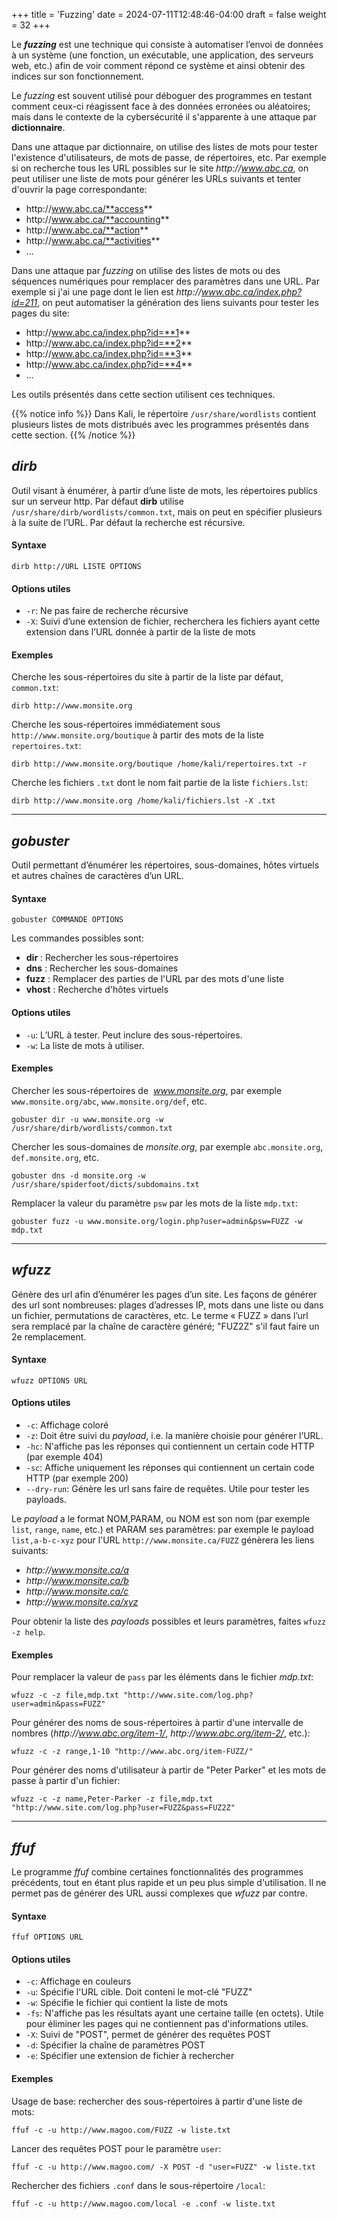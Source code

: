 +++
title = 'Fuzzing'
date = 2024-07-11T12:48:46-04:00
draft = false
weight = 32
+++

Le _**fuzzing**_ est une technique qui consiste à automatiser l’envoi de données à un système (une fonction, un exécutable, une application, des serveurs web, etc.) afin de voir comment répond ce système et ainsi obtenir des indices sur son fonctionnement.

Le _fuzzing_ est souvent utilisé pour déboguer des programmes en testant comment ceux-ci réagissent face à des données erronées ou aléatoires; mais dans le contexte de la cybersécurité il s'apparente à une attaque par **dictionnaire**. 

Dans une attaque par dictionnaire, on utilise des listes de mots pour tester l'existence d'utilisateurs, de mots de passe, de répertoires, etc. Par exemple si on recherche tous les URL possibles sur le site _http&#58;//www.abc.ca_, on peut utiliser une liste de mots pour générer les URLs suivants et tenter d'ouvrir la page correspondante:
+ http&#58;//www.abc.ca/**access**
+ http&#58;//www.abc.ca/**accounting**
+ http&#58;//www.abc.ca/**action**
+ http&#58;//www.abc.ca/**activities**
+ ...

Dans une attaque par _fuzzing_ on utilise des listes de mots ou des séquences numériques pour remplacer des paramètres dans une URL. Par exemple si j'ai une page dont le lien est _http&#58;//www.abc.ca/index.php?id=211_, on peut automatiser la génération des liens suivants pour tester les pages du site:
+ http&#58;//www.abc.ca/index.php?id=**1**
+ http&#58;//www.abc.ca/index.php?id=**2**
+ http&#58;//www.abc.ca/index.php?id=**3**
+ http&#58;//www.abc.ca/index.php?id=**4**
+ ...

Les outils présentés dans cette section utilisent ces techniques.

{{% notice info %}}
Dans Kali, le répertoire `/usr/share/wordlists` contient plusieurs listes de mots distribués avec les programmes présentés dans cette section. 
{{% /notice %}}

## _dirb_
Outil visant à énumérer, à partir d’une liste de mots, les répertoires publics sur un serveur http. Par défaut **dirb** utilise `/usr/share/dirb/wordlists/common.txt`, mais on peut en spécifier plusieurs à la suite de l’URL. Par défaut la recherche est récursive.

#### Syntaxe
`dirb http://URL LISTE OPTIONS`

#### Options utiles
+ `-r`: Ne pas faire de recherche récursive
+ `-X`: Suivi d’une extension de fichier, recherchera les fichiers ayant cette extension dans l’URL donnée à partir de la liste de mots

#### Exemples
Cherche les sous-répertoires du site à partir de la liste par défaut, `common.txt`:
```
dirb http://www.monsite.org
```
Cherche les sous-répertoires immédiatement sous `http://www.monsite.org/boutique` à partir des mots de la liste `repertoires.txt`:
```
dirb http://www.monsite.org/boutique /home/kali/repertoires.txt -r
```
Cherche les fichiers `.txt` dont le nom fait partie de la liste `fichiers.lst`:
```
dirb http://www.monsite.org /home/kali/fichiers.lst -X .txt
```
-------------------
## _gobuster_
Outil permettant d’énumérer les répertoires, sous-domaines, hôtes virtuels et autres chaînes de caractères d’un URL.

#### Syntaxe
`gobuster COMMANDE OPTIONS`

Les commandes possibles sont:
+ **dir** : Rechercher les sous-répertoires
+ **dns** : Rechercher les sous-domaines
+ **fuzz** : Remplacer des parties de l'URL par des mots d'une liste
+ **vhost** : Recherche d'hôtes virtuels

#### Options utiles
+ `-u`: L’URL à tester. Peut inclure des sous-répertoires.
+ `-w`: La liste de mots à utiliser.

#### Exemples
Chercher les sous-répertoires de _&nbsp;www.monsite.org_, par exemple `www.monsite.org/abc`, `www.monsite.org/def`, etc.
```
gobuster dir -u www.monsite.org -w /usr/share/dirb/wordlists/common.txt
```
Chercher les sous-domaines de _monsite.org_, par exemple `abc.monsite.org`, `def.monsite.org`, etc.
```
gobuster dns -d monsite.org -w /usr/share/spiderfoot/dicts/subdomains.txt
```
Remplacer la valeur du paramètre `psw` par les mots de la liste `mdp.txt`:
```
gobuster fuzz -u www.monsite.org/login.php?user=admin&psw=FUZZ -w mdp.txt
```

-------------------
## _wfuzz_
Génère des url afin d’énumérer les pages d’un site. Les façons de générer des url sont nombreuses: plages d’adresses IP, mots dans une liste ou dans un fichier, permutations de caractères, etc. Le terme « FUZZ » dans l’url sera remplacé par la chaîne de caractère généré; "FUZ2Z" s'il faut faire un 2e remplacement.

#### Syntaxe
`wfuzz OPTIONS URL`


#### Options utiles

+ `-c`: Affichage coloré
+ `-z`: Doit être suivi du _payload_, i.e. la manière choisie pour générer l’URL. 
+ `-hc`: N'affiche pas les réponses qui contiennent un certain code HTTP (par exemple 404)
+ `-sc`: Affiche uniquement les réponses qui contiennent un certain code HTTP (par exemple 200)
+ `--dry-run`: Génère les url sans faire de requêtes. Utile pour tester les payloads.

Le _payload_ a le format NOM,PARAM, ou NOM est son nom (par exemple `list`, `range`, `name`, etc.) et PARAM ses paramètres: par exemple le payload `list,a-b-c-xyz` pour l'URL `http://www.monsite.ca/FUZZ` génèrera les liens suivants:
+ _http&#58;//www.monsite.ca/a_
+ _http&#58;//www.monsite.ca/b_
+ _http&#58;//www.monsite.ca/c_
+ _http&#58;//www.monsite.ca/xyz_

Pour obtenir la liste des _payloads_ possibles et leurs paramètres, faites `wfuzz -z help`.

#### Exemples
Pour remplacer la valeur de `pass` par les éléments dans le fichier _mdp.txt_:
```
wfuzz -c -z file,mdp.txt "http://www.site.com/log.php?user=admin&pass=FUZZ"
```
Pour générer des noms de sous-répertoires à partir d'une intervalle de nombres (_http&#58;//www.abc.org/item-1/_, _http&#58;//www.abc.org/item-2/_, etc.):
```
wfuzz -c -z range,1-10 "http://www.abc.org/item-FUZZ/"
```
Pour générer des noms d'utilisateur à partir de "Peter Parker" et les mots de passe à partir d'un fichier:
```
wfuzz -c -z name,Peter-Parker -z file,mdp.txt "http://www.site.com/log.php?user=FUZZ&pass=FUZ2Z"
```

-------------------
## _ffuf_

Le programme _ffuf_ combine certaines fonctionnalités des programmes précédents, tout en étant plus rapide et un peu plus simple d'utilisation. Il ne permet pas de générer des URL aussi complexes que _wfuzz_ par contre.

#### Syntaxe
`ffuf OPTIONS URL`

#### Options utiles
+ `-c`: Affichage en couleurs
+ `-u`: Spécifie l'URL cible. Doit conteni le mot-clé "FUZZ"
+ `-w`: Spécifie le fichier qui contient la liste de mots
+ `-fs`: N'affiche pas les résultats ayant une certaine taille (en octets). Utile pour éliminer les pages qui ne contiennent pas d'informations utiles.
+ `-X`: Suivi de "POST", permet de générer des requêtes POST
+ `-d`: Spécifier la chaîne de paramètres POST
+ `-e`: Spécifier une extension de fichier à rechercher

#### Exemples
Usage de base: rechercher des sous-répertoires à partir d'une liste de mots:
```
ffuf -c -u http://www.magoo.com/FUZZ -w liste.txt
```
Lancer des requêtes POST pour le paramètre `user`:
```
ffuf -c -u http://www.magoo.com/ -X POST -d "user=FUZZ" -w liste.txt
```
Rechercher des fichiers `.conf` dans le sous-répertoire `/local`:
```
ffuf -c -u http://www.magoo.com/local -e .conf -w liste.txt
```